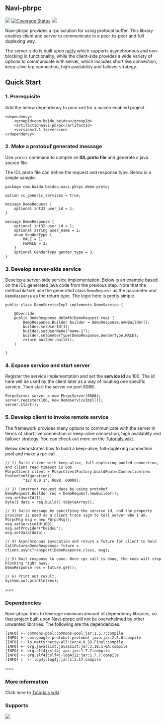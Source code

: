 ## Navi-pbrpc![](https://api.travis-ci.org/neoremind/navi-pbrpc.svg?branch=master)[![Coverage Status](https://coveralls.io/repos/neoremind/navi-pbrpc/badge.svg)](https://coveralls.io/r/neoremind/navi-pbrpc)![](https://maven-badges.herokuapp.com/maven-central/com.baidu.beidou/navi-pbrpc/badge.svg)Navi-pbrpc provides a rpc solution for using protocol buffer. This library enables client and server to communicate in a peer-to-peer and full duplexing way. The server-side is built upon [netty](http://netty.io/) which supports asynchronous and non-blocking io functionality, while the client-side provides a wide variety of options to communicate with server, which includes short live connection, keep-alive tcp connection, high availability and failover strategy.## Quick Start### 1. PrerequisiteAdd the below dependency to pom.xml for a maven enabled project.	<dependency>    	<groupId>com.baidu.beidou</groupId>    	<artifactId>navi-pbrpc</artifactId>    	<version>1.1.1</version>	</dependency>### 2. Make a protobuf generated messageUse `protoc` command to compile an **IDL proto file** and generate a java source file. The IDL proto file can define the request and response type. Below is a simple sample:```package com.baidu.beidou.navi.pbrpc.demo.proto; option cc_generic_services = true;message DemoRequest {    optional int32 user_id = 1;}message DemoResponse {    optional int32 user_id = 1;    optional string user_name = 2;    enum GenderType {        MALE = 1;        FEMALE = 2;    }      optional GenderType gender_type = 3;}```### 3. Develop server-side serviceDevelop a server-side service implementation. Below is an example based on the IDL generated java code from the previous step. Note that the method `doSmth` use the generated class `DemoRequest` as the parameter and `DemoResponse` as the return type. The logic here is pretty simple.    public class DemoServiceImpl implements DemoService {        @Override        public DemoResponse doSmth(DemoRequest req) {            DemoResponse.Builder builder = DemoResponse.newBuilder();            builder.setUserId(1);            builder.setUserName("name-1");            builder.setGenderType(DemoResponse.GenderType.MALE);            return builder.build();        }        }### 4. Expose service and start serverRegister the service implementation and set the **service id** as 100. The id here will be used by the client later as a way of locating one specific service.Then start the server on port 8088.```PbrpcServer server = new PbrpcServer(8088);server.register(100, new DemoServiceImpl());server.start();```### 5. Develop client to invoke remote serviceThe framework provides many options to communicate with the server in terms of short live connection or keep-alive connection, high availablity and failover strategy. You can check out more on the [Tutorials wiki](https://github.com/neoremind/navi-pbrpc/wiki/Tutorials).Below demostrates how to build a keep-alive, full-duplexing connection pool and make a rpc call.```// 1) Build client with keep-alive, full-duplexing pooled connection, and client read timeout is 60sPbrpcClient client = PbrpcClientFactory.buildPooledConnection(new PooledConfiguration(),        "127.0.0.1", 8088, 60000);// 2) Construct request data by using protobufDemoRequest.Builder req = DemoRequest.newBuilder();req.setUserId(1);byte[] data = req.build().toByteArray();// 3) Build message by specifying the service id, and the property provider is used as a client trace sign to tell server who I am.PbrpcMsg msg = new PbrpcMsg();msg.setServiceId(100);msg.setProvider("beidou");msg.setData(data);// 4) Asynchronous invocation and return a future for client to holdCallFuture<DemoResponse> future = client.asyncTransport(DemoResponse.class, msg);// 5) Wait response to come. Once rpc call is done, the code will stop blocking right away.DemoResponse res = future.get();// 6) Print out result.System.out.println(res);```===### DependenciesNavi-pbrpc tries to leverage minimum amount of dependency libraries, so that project built upon Navi-pbrpc will not be overwhelmed by other unwanted libraries. The following are the dependencies.    [INFO] +- commons-pool:commons-pool:jar:1.5.7:compile    [INFO] +- com.google.protobuf:protobuf-java:jar:2.5.0:compile    [INFO] +- io.netty:netty-all:jar:4.0.28.Final:compile    [INFO] +- org.javassist:javassist:jar:3.18.1-GA:compile    [INFO] +- org.slf4j:slf4j-api:jar:1.7.7:compile    [INFO] +- org.slf4j:slf4j-log4j12:jar:1.7.7:compile    [INFO] |  \- log4j:log4j:jar:1.2.17:compile===### More informationClick here to [Tutorials wiki](https://github.com/neoremind/navi-pbrpc/wiki/Tutorials).### Supports ![](http://neoremind.net/imgs/gmail.png)